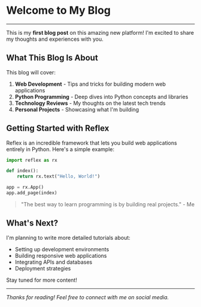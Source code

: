 # Welcome to My Blog

---

This is my **first blog post** on this amazing new platform! I'm excited to share my thoughts and experiences with you.

## What This Blog Is About

This blog will cover:

1. **Web Development** - Tips and tricks for building modern web applications
2. **Python Programming** - Deep dives into Python concepts and libraries  
3. **Technology Reviews** - My thoughts on the latest tech trends
4. **Personal Projects** - Showcasing what I'm building

## Getting Started with Reflex

Reflex is an incredible framework that lets you build web applications entirely in Python. Here's a simple example:

```python
import reflex as rx

def index():
    return rx.text("Hello, World!")

app = rx.App()
app.add_page(index)
```

> "The best way to learn programming is by building real projects." - Me

## What's Next?

I'm planning to write more detailed tutorials about:

- Setting up development environments
- Building responsive web applications  
- Integrating APIs and databases
- Deployment strategies

Stay tuned for more content!

---

*Thanks for reading! Feel free to connect with me on social media.*
